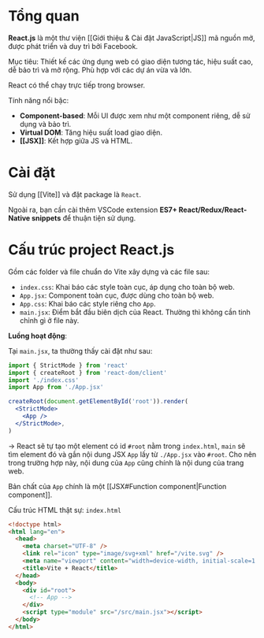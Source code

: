 
# Tổng quan

**React.js** là một thư viện [[Giới thiệu & Cài đặt JavaScript|JS]] mã nguồn mở, được phát triển và duy trì bởi Facebook.

Mục tiêu: Thiết kế các ứng dụng web có giao diện tương tác, hiệu suất cao, dễ bảo trì và mở rộng. Phù hợp với các dự án vừa và lớn.

React có thể chạy trực tiếp trong browser.

Tính năng nổi bậc:
- **Component-based**: Mỗi UI được xem như một component riêng, dễ sử dụng và bảo trì.
- **Virtual DOM**: Tăng hiệu suất load giao diện.
- **[[JSX]]**: Kết hợp giữa JS và HTML.

# Cài đặt

Sử dụng [[Vite]] và đặt package là `React`.

Ngoài ra, bạn cần cài thêm VSCode extension **ES7+ React/Redux/React-Native snippets** để thuận tiện sử dụng.

# Cấu trúc project React.js

Gồm các folder và file chuẩn do Vite xây dựng và các file sau:
- `index.css`: Khai báo các style toàn cục, áp dụng cho toàn bộ web.
- `App.jsx`: Component toàn cục, được dùng cho toàn bộ web.
- `App.css`: Khai báo các style riêng cho `App`.
- `main.jsx`: Điểm bắt đầu biên dịch của React. Thường thì không cần tinh chỉnh gì ở file này.

**Luồng hoạt động**:

Tại `main.jsx`, ta thường thấy cài đặt như sau:
```jsx
import { StrictMode } from 'react'
import { createRoot } from 'react-dom/client'
import './index.css'
import App from './App.jsx'

createRoot(document.getElementById('root')).render(
  <StrictMode>
    <App />
  </StrictMode>,
)
```
-> React sẽ tự tạo một element có id `#root` nằm trong `index.html`, `main` sẽ tìm element đó và gắn nội dung JSX `App` lấy từ `./App.jsx` vào `#root`. Cho nên trong trường hợp này, nội dung của `App` cũng chính là nội dung của trang web.

Bản chất của `App` chính là một [[JSX#Function component|Function component]].

Cấu trúc HTML thật sự:
`index.html`
```html
<!doctype html>
<html lang="en">
  <head>
    <meta charset="UTF-8" />
    <link rel="icon" type="image/svg+xml" href="/vite.svg" />
    <meta name="viewport" content="width=device-width, initial-scale=1.0" />
    <title>Vite + React</title>
  </head>
  <body>
    <div id="root">
      <!-- App -->
    </div>
    <script type="module" src="/src/main.jsx"></script>
  </body>
</html>
```







